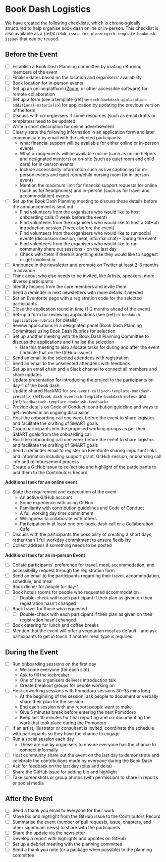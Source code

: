# Book Dash Logistics

We have created the following checklists, which is chronologically structured to help organise book dash online or in-person.
This checklist is also available as a {ref}`GitHub issue for planning<ch-template-bookdash-issue>` that can be reused.

## Before the Event

- [ ] Establish a Book Dash Planning committee by inviting returning members of the event
- [ ] Finalise dates based on the location and organisers' availability
- [ ] Book location for in-person events
- [ ] Set up an online platform ([Zoom](https://zoom.us/), or other accessible software) for remote collaboration
- [ ] Set up a form (see a template {ref}`here<ch-bookdash-application-additional-materials>`) for application by updating the previous version of the form
- [ ] Discuss with co-organisers if some resources (such as email drafts or templates) need to be updated
- [ ] Write a short description for online advertisement
- [ ] Clearly state the following information in an application form and later communicate by email with the selected participants:
  * what financial support will be available for either online or in-person events
  * What arrangements will be available online (such as online helpers and designated mentors) or on-site (such as quiet room and child care) for in-person events
  * Include accessibility information such as live captioning for in-person events and quiet room/child nursing room for in-person events
  * Mention the maximum limit for financial support requests for online (such as for headphones) and in-person (such as for travel and accommodation) events
- [ ] Set up the Book Dash Planning meeting to discuss these details before the announcement is sent out
  * Find volunteers from the organisers who would like to host onboarding calls (1 week before the event)
  * Find volunteers from the organisers who would like to host a GitHub introduction session (1 week before the event)
  * Find volunteers from the organisers who would like to run social events (discussion session, meal, informal chat) - During the event
  * Find volunteers from the organisers who would like to run community share out sessions - on the last day
  * Check with them if there is anything else they would like to suggest or get involved in
- [ ] Announce in the newsletter and promote on Twitter at least 2-3 months in advance
- [ ] Think about who else needs to be invited, like Artists, speakers, more diverse participants
- [ ] Identify helpers from the core members and invite them
- [ ] Send a reminder in next newsletters with more details if needed
- [ ] Set an Eventbrite page with a registration code for the selected participants
- [ ] Close the application round in time (1-2 months ahead of the event)
- [ ] Set-up a form for reviewing applications (see {ref}`ch-bookdash-application-rubrics` for details)
- [ ] Review applications in a designated panel (Book Dash Planning Committee) using Book Dash Rubrics for selection
- [ ] Set up another meeting with the Book Dash Planning Committee to discuss the applications and finalise the selection
  * Use this meeting to also allocate tasks for during and after the event (indicate that on the GitHub issues)
- [ ] Send an email to the selected attendees with registration
- [ ] Send an email to the unselected attendees with feedback
- [ ] Set up an email chain and a Slack channel to connect all members and share updates
- [ ] Update presentation for introducing the project to the participants on day-1 of the book dash
- [ ] Update shared HackMD for `pre-event calls<ch-template-bookdash-precall>`, {ref}`book dash event<ch-template-bookdash-notes>` and {ref}`feedback<ch-template-bookdash-feedback>`
- [ ] Provide details on Code of Conduct, contribution guideline and ways to get involved in an ongoing discussion
- [ ] Host the onboarding call one week before the event to share logistics and facilitate the drafting of SMART goals
- [ ] Group participants into the proposed working groups as per their SMART goals from the onboarding call
- [ ] Host the onboarding call one week before the event to share logistics and facilitate the drafting of SMART goals
- [ ] Send a reminder email to register on Eventbrite sharing important links and information including support grant, GitHub session, onboarding call info and reimbursement process
- [ ] Create a GitHub issue to collect bio and highlight of the participants to add them to the Contributors Record

**Additional task for an online event**

- [ ] State the requirement and expectation of the event
  * An active GitHub account
  * Some experience with using GitHub
  * Familiarity with contribution guidelines and Code of Conduct
  * A full working day time commitment
  * Willingness to collaborate with others
  * Participation in at least one pre-book-dash call or a Collaboration Cafe
- [ ] Discuss with the participants the possibility of creating 3 short days, rather than 1 full workday commitment to ensure flexibility
- [ ] Collect address if something needs to be posted

**Additional task for an in-person Event**

- [ ] Collate participants' preference for travel, meal, accommodation, and accessibility request through the registration form
- [ ] Send an email to the participants regarding their travel, accommodation, schedule, and meal
- [ ] Book dinner for people for day-1
- [ ] Book hotels rooms for people who requested accommodation
  - [ ] Double-check with each participant if their plan as given on their registration hasn't changed
- [ ] Book travel for those who requested
  - [ ] Double-check with each participant if their plan as given on their registration hasn't changed
- [ ] Book catering for lunch and coffee breaks
- [ ] Mention that the event will offer a vegetarian meal as default - and ask participants to get in touch if another meal type is required

## During the Event

- [ ] Run onboarding sessions on the first day
  * Welcome everyone (for each slot)
  * Ask to fill the icebreaker
  * One of the organisers delivers introduction talk
  * Create breakout groups for people working on 
- [ ] Host coworking sessions with Pomodoro sessions 30-35 mins long
  * At the beginning of the session, ask people to document or verbally share their plan for the session
  * End each session with any report people want to make
  * Give 5 minutes break before entering the next Pomodoro
  * Keep last 10 minutes for final reporting and co-documenting the work that took place during the Pomodoro
- [ ] If an artist, illustrator or consultant is invited, coordinate the schedule with participants so they have the chance to engage
- [ ] Run a social session each day
  * These are run by organisers to ensure everyone has the chance to connect informally
- [ ] Host community share out the event on the last day to demonstrate and celebrate the contributions made by everyone during the Book Dash
- [ ] Ask for feedback on the last day (plus and delta)
- [ ] Share the GitHub issue for adding bio and highlight
- [ ] Take screenshots or group photos (with permission) to share in reports or social media

## After the Event

- [ ] Send a thank you email to everyone for their work
- [ ] Move bio and highlight from the GitHub issue to the Contributors Record
- [ ] Summarise the event (number of pull requests, issue, chapters, and other significant news) to share with the participants
- [ ] Share the update via the newsletter
- [ ] Develop a report with highlights and updates on GitHub
- [ ] Set up a debrief meeting with the planning committee
- [ ] Send a thank you note (or a package when possible) to the planning committee
